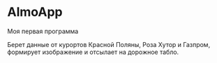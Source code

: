# AlmoApp
Моя первая программа

Берет данные от курортов Красной Поляны, Роза Хутор и Газпром, формирует изображение и отсылает на дорожное табло.
